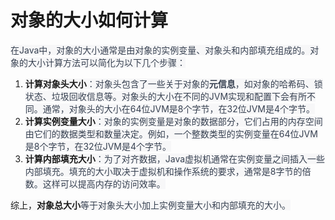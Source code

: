 # 对象的大小如何计算

<font style="color:rgb(55, 65, 81);background-color:rgb(247, 247, 248);">在Java中，对象的大小通常是由对象的实例变量、对象头和内部填充组成的。对象的大小计算方法可以简化为以下几个步骤：</font>

1. **<font style="background-color:rgb(247, 247, 248);">计算对象头大小</font>**<font style="color:rgb(55, 65, 81);background-color:rgb(247, 247, 248);">：对象头包含了一些关于对象的</font>**<font style="color:rgb(55, 65, 81);background-color:rgb(247, 247, 248);">元信息</font>**<font style="color:rgb(55, 65, 81);background-color:rgb(247, 247, 248);">，如对象的哈希码、锁状态、垃圾回收信息等。对象头的大小在不同的JVM实现和配置下会有所不同。通常，对象头的大小在64位JVM是8个字节，在32位JVM是4个字节。</font>
2. **<font style="background-color:rgb(247, 247, 248);">计算实例变量大小</font>**<font style="color:rgb(55, 65, 81);background-color:rgb(247, 247, 248);">：对象的实例变量是对象的数据部分，它们占用的内存空间由它们的数据类型和数量决定。例如，一个整数类型的实例变量在64位JVM是8个字节，在32位JVM是4个字节。</font>
3. **<font style="background-color:rgb(247, 247, 248);">计算内部填充大小</font>**<font style="color:rgb(55, 65, 81);background-color:rgb(247, 247, 248);">：为了对齐数据，Java虚拟机通常在实例变量之间插入一些内部填充。填充的大小取决于虚拟机和操作系统的要求，通常是8字节的倍数。这样可以提高内存的访问效率。</font>

<font style="background-color:rgb(247, 247, 248);">综上，</font>**<font style="background-color:rgb(247, 247, 248);">对象总大小</font>**<font style="color:rgb(55, 65, 81);background-color:rgb(247, 247, 248);">等于对象头大小加上实例变量大小和内部填充的大小。</font>




